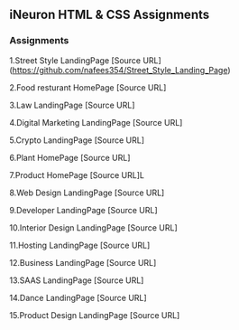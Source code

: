 ## iNeuron HTML & CSS Assignments

### Assignments

1.Street Style LandingPage [Source URL] (https://github.com/nafees354/Street_Style_Landing_Page)

2.Food resturant HomePage  [Source URL]

3.Law LandingPage [Source URL]

4.Digital Marketing LandingPage [Source URL]

5.Crypto LandingPage [Source URL]

6.Plant HomePage [Source URL]

7.Product HomePage [Source URL]L

8.Web Design LandingPage [Source URL]

9.Developer LandingPage [Source URL]

10.Interior Design LandingPage [Source URL]

11.Hosting LandingPage [Source URL]

12.Business LandingPage [Source URL]

13.SAAS LandingPage [Source URL]

14.Dance LandingPage [Source URL]

15.Product Design LandingPage [Source URL]
